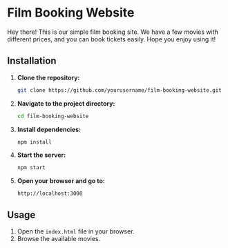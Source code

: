 # Film Booking Website

Hey there! This is our simple film booking site. We have a few movies with different prices, and you can book tickets easily. Hope you enjoy using it!

## Installation

1. **Clone the repository:**
    ```bash
    git clone https://github.com/yourusername/film-booking-website.git
    ```

2. **Navigate to the project directory:**
    ```bash
    cd film-booking-website
    ```

3. **Install dependencies:**
    ```bash
    npm install
    ```

4. **Start the server:**
    ```bash
    npm start
    ```

5. **Open your browser and go to:**
    ```url
    http://localhost:3000
    ```

## Usage

1. Open the `index.html` file in your browser.
2. Browse the available movies.

